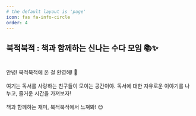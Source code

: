 ```yaml
---
# the default layout is 'page'
icon: fas fa-info-circle
order: 4
---
```



## **북적북적** : 책과 함께하는 신나는 수다 모임 📚✨
<br>
안녕! 북적북적에 온 걸 환영해! 🎉
<br><br>
여기는 독서를 사랑하는 친구들이 모이는 공간이야.  
독서에 대한 자유로운 이야기를 나누고, 즐거운 시간을 가져보자!
<br><br>
책과 함께하는 재미, 북적북적에서 느껴봐! 😊